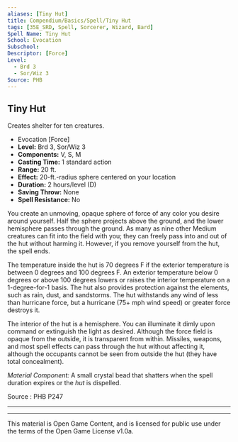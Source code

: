 ```yaml
---
aliases: [Tiny Hut]
title: Compendium/Basics/Spell/Tiny Hut
tags: [35E_SRD, Spell, Sorcerer, Wizard, Bard]
Spell Name: Tiny Hut
School: Evocation
Subschool: 
Descriptor: [Force]
Level:
  - Brd 3
  - Sor/Wiz 3
Source: PHB
---
```



## Tiny Hut

Creates shelter for ten creatures.

*   Evocation [Force]
*   **Level:** Brd 3, Sor/Wiz 3
*   **Components:** V, S, M
*   **Casting Time:** 1 standard action
*   **Range:** 20 ft.
*   **Effect:** 20-ft.-radius sphere centered on your location
*   **Duration:** 2 hours/level (D)
*   **Saving Throw:** None
*   **Spell Resistance:** No

<p>You create an unmoving, opaque sphere of force of any color you desire around yourself. Half the sphere projects above the ground, and the lower hemisphere passes through the ground. As many as nine other Medium creatures can fit into the field with you; they can freely pass into and out of the hut without harming it. However, if you remove yourself from the hut, the spell ends.</p><p>The temperature inside the hut is 70 degrees F if the exterior temperature is between 0 degrees and 100 degrees F. An exterior temperature below 0 degrees or above 100 degrees lowers or raises the interior temperature on a 1-degree-for-1 basis. The hut also provides protection against the elements, such as rain, dust, and sandstorms. The hut withstands any wind of less than hurricane force, but a hurricane (75+ mph wind speed) or greater force destroys it.</p><p>The interior of the hut is a hemisphere. You can illuminate it dimly upon command or extinguish the light as desired. Although the force field is opaque from the outside, it is transparent from within. Missiles, weapons, and most spell effects can pass through the hut without affecting it, although the occupants cannot be seen from outside the hut (they have total concealment).</p><p><i>Material Component:</i> A small crystal bead that shatters when the spell duration expires or the <i>hut</i> is dispelled.</p>

Source : PHB P247

---

---

This material is Open Game Content, and is licensed for public use under
the terms of the Open Game License v1.0a.

